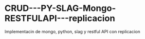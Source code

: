 # CRUD---PY-SLAG-Mongo-RESTFULAPI---replicacion
Implementacin de mongo, python, slag y restful API con replicacion
